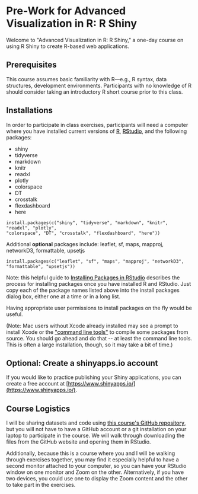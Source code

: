 <style>
a {
font-weight: 500;
}
</style>

# Pre-Work for Advanced Visualization in R: R Shiny

Welcome to "Advanced Visualization in R: R Shiny," a one-day course on using R Shiny to create R-based web applications. 

## Prerequisites

This course assumes basic familiarity with R—e.g., R syntax, data structures, development environments. Participants with no knowledge of R should consider taking an introductory R short course prior to this class. 

## Installations

In order to participate in class exercises, participants will need a computer where you have installed current versions of [R](https://www.r-project.org/), [RStudio](https://www.rstudio.com/), and the following packages: 

* shiny
* tidyverse
* markdown
* knitr
* readxl
* plotly
* colorspace
* DT
* crosstalk
* flexdashboard
* here

```
install.packages(c("shiny", "tidyverse", "markdown", "knitr", "readxl", "plotly", 
"colorspace", "DT", "crosstalk", "flexdashboard", "here"))
```

Additional **optional** packages include: leaflet, sf, maps, mapproj, networkD3, formattable, upsetjs

```
install.packages(c("leaflet", "sf", "maps", "mapproj", "networkD3", "formattable", "upsetjs"))
```

Note: this helpful guide to [Installing Packages in RStudio](http://derekogle.com/IFAR/supplements/installations/InstallPackagesRStudio.html) describes the process for installing packages once you have installed R and RStudio. Just copy each of the package names listed above into the install packages dialog box, either one at a time or in a long list.

Having appropriate user permissions to install packages on the fly would be useful. 

(Note: Mac users without Xcode already installed may see a prompt to install Xcode or the ["command line tools"](https://mac.install.guide/commandlinetools/7.html) to compile some packages from source. You should go ahead and do that -- at least the command line tools. This is often a large installation, though, so it may take a bit of time.)

## Optional: Create a shinyapps.io account

If you would like to practice publishing your Shiny applications, you can create a free account at [https://www.shinyapps.io/](https://www.shinyapps.io/).

## Course Logistics

I will be sharing datasets and code using [this course's GitHub repository](https://github.com/amzoss/RShiny-1Day/), but you will not have to have a GitHub account or a git installation on your laptop to participate in the course. We will walk through downloading the files from the GitHub website and opening them in RStudio.

Additionally, because this is a course where you and I will be walking through exercises together, you may find it especially helpful to have a second monitor attached to your computer, so you can have your RStudio window on one monitor and Zoom on the other. Alternatively, if you have two devices, you could use one to display the Zoom content and the other to take part in the exercises.
